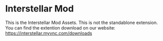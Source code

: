 # Interstellar Mod
This is the Interstellar Mod Assets. This is not the standablone extension.
You can find the extention download on our website:
https://interstellar.myvnc.com/downloads
